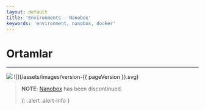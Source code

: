 ```yaml
---
layout: default
title: 'Environments - Nanobox'
keywords: 'environment, nanobox, docker'
---
```


# Ortamlar
- - -
![](/assets/images/document-status-stable-success.svg) ![](/assets/images/version-{{ pageVersion }}.svg)

> **NOTE**: [Nanobox][nanobox] has been discontinued. 
> 
> {: .alert .alert-info }

[nanobox]: https://nanobox.io

